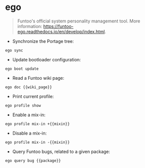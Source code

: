 # ego

> Funtoo's official system personality management tool.
> More information: <https://funtoo-ego.readthedocs.io/en/develop/index.html>.

- Synchronize the Portage tree:

`ego sync`

- Update bootloader configuration:

`ego boot update`

- Read a Funtoo wiki page:

`ego doc {{wiki_page}}`

- Print current profile:

`ego profile show`

- Enable a mix-in:

`ego profile mix-in +{{mixin}}`

- Disable a mix-in:

`ego profile mix-in -{{mixin}}`

- Query Funtoo bugs, related to a given package:

`ego query bug {{package}}`

